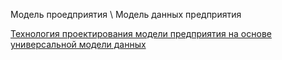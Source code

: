 Модель проедприятия \ Модель данных предприятия

[Технология проектирования модели предприятия на основе универсальной модели данных](https://citforum.ru/database/articles/udm/)
